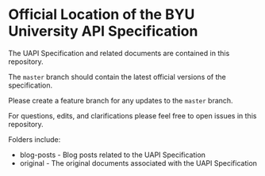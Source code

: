 # Official Location of the BYU University API Specification 

The UAPI Specification and related documents are contained in this repository. 

The `master` branch should contain the latest official versions of the specification. 

Please create a feature branch for any updates to the `master` branch. 

For questions, edits, and clarifications please feel free to open issues in this repository. 


Folders include:
- blog-posts - Blog posts related to the UAPI Specification
- original - The original documents associated with the UAPI Specification
 
